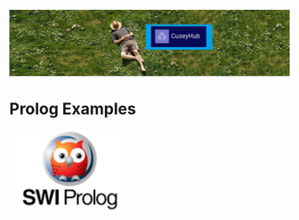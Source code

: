 ![CuseyHub](https://github.com/cusey/ImageForWiki/blob/master/Logos/CuseyHub_Banner_Small.jpg)

# Prolog Examples

<img 
src="https://github.com/cusey/ImageForWiki/blob/master/Logos/prolog.PNG" 
alt="SWI Prolog" 
height="150px"/>  